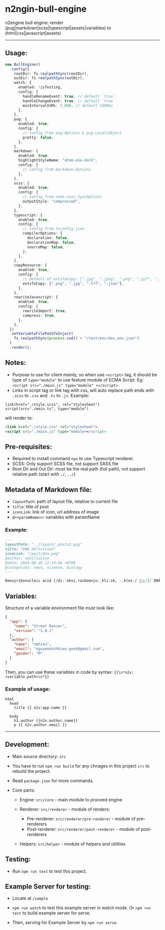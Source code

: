 # n2ngin-bull-engine

n2engine bull engine: render (pug|markdown|scss|typescript|assets|variables) to (html|css|javascript|assets)

---

## Usage:

```typescript
new BullEngine()
  .config({
    rootDir: fs.realpathSync(rootDir),
    outDir: fs.realpathSync(outDir),
    watch: {
      enabled: !isTesting,
      config: {
        handleRenameEvent: true, // default `true`
        handleChangeEvent: true, // default `true`
        minIntervalInMs: 2_000, // default 1000ms
      },
    },
    pug: {
      enabled: true,
      config: {
        // config from pug.Options & pug.LocalsObject
        pretty: false,
      },
    },
    markdown: {
      enabled: true,
      highlightStyleName: "atom-one-dark",
      config: {
        // config from markdown.Options
      },
    },
    scss: {
      enabled: true,
      config: {
        // config from node-sass.SyncOptions
        outputStyle: "compressed",
      },
    },
    typescript: {
      enabled: true,
      config: {
        // config from tsconfig.json
        compilerOptions: {
          declaration: false,
          declarationMap: false,
          sourceMap: false,
        },
      },
    },
    copyResource: {
      enabled: true,
      config: {
        // default of extsToCopy: [".jpg", ".jpeg", ".png", ".gif", ".ico", ".woff", ".ttf"]
        extsToCopy: [".png", ".jpg", ".tff", ".json"],
      },
    },
    rewriteJavascript: {
      enabled: true,
      config: {
        rewriteImport: true,
        compress: true,
      },
    },
  })
  .setVariableFilePathToInject(
    fs.realpathSync(process.cwd() + "/test/env/dev.env.json")
  )
  .render();
```

## Notes:

- Purpose to use for client mainly, so when use `<script>` tag, it should be type of `type="module"` to use feature module of ECMA Script. Eg: `<script src="./main.js" type="module" ></script>`
- Links in script tag or link tag with css, will auto replace path ends with `.scss` to `.css` and `.ts` to `.js`.
  Example:

```pug
link(href="./style.scss", rel="stylesheet")
script(src="./main.ts", type="module")
```

will render to:

```html
<link href="./style.css" rel="stylesheet">
<script src="./main.js" type="module></script>
```

## Pre-requisites:

- Required to install command `npx` to use Typescript renderer.
- SCSS: Only support SCSS file, not support SASS file
- Root Dir and Out Dir: must be the real path (full path), not support relative path (start with `./`, `../`)

## Metadata of Markdown file:

- `layoutPath`: path of layout file, relative to current file
- `title`: title of post
- `iconLink`: link of icon, url address of image
- `@<<paramName>>`: variables with paramName

### Example:

```markdown
---
layoutPath: "../layout/_posts2.pug"
title: "DNA definition"
iconLink: "/post/dna.png"
@author: nmhillusion
@date: 2024-08-18 12:14:46 +0700
@categories: news, science, biology
---

Deoxyribonucleic acid (/diːˈɒksɪˌraɪboʊnjuːˌkliːɪk, -ˌkleɪ-/ ⓘ;[1] DNA) is a polymer composed of two polynucleotide chains that coil around each other to form a double helix.

```

## Variables:

Structure of a variable environment file must look like:

```json
{
  "app": {
    "name": "Street Dancer",
    "version": "1.0.1"
  },
  "author": {
    "name": "nmhieu",
    "email": "nguyenminhhieu.geek@gmail.com",
    "gender": "M"
  }
}
```

Then, you can use these variables in code by syntax: `{{\s*n2v:<variable.path>\s*}}`

### Example of usage:

```pug
html
  head
    title {{ n2v:app.name }}

  body
    h1.author {{n2v:author.name}}
    p {{ n2v.author.email }}
```

---

## Development:

- Main source directory: `src`

- You have to run `npm run build` for any chnages in this project `src` to rebuild the project.

- Read `package.json` for more commands.

- Core parts:

  - Engine: `src/core` - main module to proceed engine
  - Renderer: `src/renderer` - module of renders:

    - Pre-renderer: `src/renderer/pre-renderer` - module of pre-renderers
    - Post-renderer: `src/renderer/post-renderer` - module of post-renderers
  
  - Helpers: `src/helper` - module of helpers and utilities

## Testing:

- Run `npm run test` to test this project.

## Example Server for testing:

- Locate at `/sample`

- `npm run watch` to test this example server in watch mode. Or `npm run test` to build example server for serve.

- Then, serving for Example Server by `npm run serve`.
